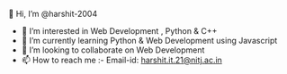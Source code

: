 👋 Hi, I’m @harshit-2004
- 👀 I’m interested in Web Development , Python & C++
- 🌱 I’m currently learning Python & Web Development using Javascript
- 💞️ I’m looking to collaborate on Web Development
- 📫 How to reach me :- Email-id: harshit.it.21@nitj.ac.in
